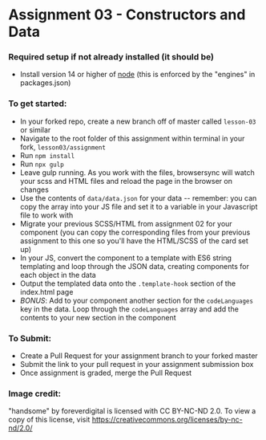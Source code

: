 # Assignment 03 - Constructors and Data

### Required setup if not already installed (it should be)
- Install version 14 or higher of [node](https://nodejs.org/en/) (this is enforced by the "engines" in packages.json)

### To get started:
-	In your forked repo, create a new branch off of master called `lesson-03` or similar
-   Navigate to the root folder of this assignment within terminal in your fork, `lesson03/assignment`
-   Run `npm install`
-   Run `npx gulp`
-   Leave gulp running. As you work with the files, browsersync will watch your scss and HTML files and reload the page in the browser on changes
- 	Use the contents of `data/data.json` for your data -- remember: you can copy the array into your JS file and set it to a variable in your Javascript file to work with
- 	Migrate your previous SCSS/HTML from assignment 02 for your component (you can copy the corresponding files from your previous assignment to this one so you'll have the HTML/SCSS of the card set up)
- 	In your JS, convert the component to a template with ES6 string templating and loop through the JSON data, creating components for each object in the data
- 	Output the templated data onto the `.template-hook` section of the index.html page
- 	*BONUS*: Add to your component another section for the `codeLanguages` key in the data. Loop through the `codeLanguages` array and add the contents to your new section in the component

### To Submit:
- Create a Pull Request for your assignment branch to your forked master
- Submit the link to your pull request in your assignment submission box
- Once assignment is graded, merge the Pull Request

### Image credit:

"handsome" by foreverdigital is licensed with CC BY-NC-ND 2.0. To view a copy of this license, visit https://creativecommons.org/licenses/by-nc-nd/2.0/